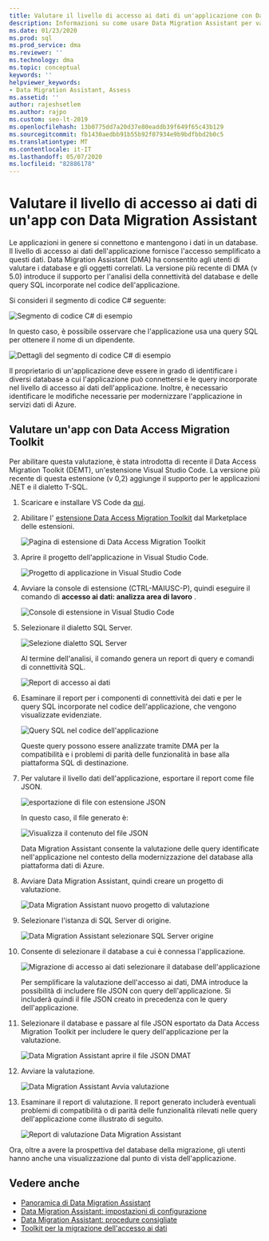 ```yaml
---
title: Valutare il livello di accesso ai dati di un'applicazione con Data Migration Assistant
description: Informazioni su come usare Data Migration Assistant per valutare il livello di accesso ai dati di un'applicazione.
ms.date: 01/23/2020
ms.prod: sql
ms.prod_service: dma
ms.reviewer: ''
ms.technology: dma
ms.topic: conceptual
keywords: ''
helpviewer_keywords:
- Data Migration Assistant, Assess
ms.assetid: ''
author: rajeshsetlem
ms.author: rajpo
ms.custom: seo-lt-2019
ms.openlocfilehash: 13b0775dd7a20d37e80eaddb39f649f65c43b129
ms.sourcegitcommit: fb1430aedbb91b55b92f07934e9b9bdfbbd2b0c5
ms.translationtype: MT
ms.contentlocale: it-IT
ms.lasthandoff: 05/07/2020
ms.locfileid: "82886178"
---
```

# <a name="assess-an-apps-data-access-layer-with-data-migration-assistant"></a>Valutare il livello di accesso ai dati di un'app con Data Migration Assistant

Le applicazioni in genere si connettono e mantengono i dati in un database. Il livello di accesso ai dati dell'applicazione fornisce l'accesso semplificato a questi dati. Data Migration Assistant (DMA) ha consentito agli utenti di valutare i database e gli oggetti correlati. La versione più recente di DMA (v 5.0) introduce il supporto per l'analisi della connettività del database e delle query SQL incorporate nel codice dell'applicazione.

Si consideri il segmento di codice C# seguente:

![Segmento di codice C# di esempio](../dma/media/dma-assess-app-data-layer/dma-sample-c-sharp-code-segment.png)

In questo caso, è possibile osservare che l'applicazione usa una query SQL per ottenere il nome di un dipendente.

![Dettagli del segmento di codice C# di esempio](../dma/media/dma-assess-app-data-layer/dma-sample-c-sharp-code-detail.png)

Il proprietario di un'applicazione deve essere in grado di identificare i diversi database a cui l'applicazione può connettersi e le query incorporate nel livello di accesso ai dati dell'applicazione. Inoltre, è necessario identificare le modifiche necessarie per modernizzare l'applicazione in servizi dati di Azure.

## <a name="assess-an-app-with-data-access-migration-toolkit"></a>Valutare un'app con Data Access Migration Toolkit

Per abilitare questa valutazione, è stata introdotta di recente il Data Access Migration Toolkit (DEMT), un'estensione Visual Studio Code. La versione più recente di questa estensione (v 0,2) aggiunge il supporto per le applicazioni .NET e il dialetto T-SQL.

1. Scaricare e installare VS Code da [qui](https://code.visualstudio.com/download).
2. Abilitare l' [estensione Data Access Migration Toolkit](https://marketplace.visualstudio.com/items?itemName=ms-databasemigration.data-access-migration-toolkit) dal Marketplace delle estensioni.

   ![Pagina di estensione di Data Access Migration Toolkit](../dma/media/dma-assess-app-data-layer/dma-damt-extension-page.png)

3. Aprire il progetto dell'applicazione in Visual Studio Code.

   ![Progetto di applicazione in Visual Studio Code](../dma/media/dma-assess-app-data-layer/dma-app-project-in-vscode.png)

4. Avviare la console di estensione (CTRL-MAIUSC-P), quindi eseguire il comando di **accesso ai dati: analizza area di lavoro** .

   ![Console di estensione in Visual Studio Code](../dma/media/dma-assess-app-data-layer/dma-vscode-extension-console.png)

5. Selezionare il dialetto SQL Server.

   ![Selezione dialetto SQL Server](../dma/media/dma-assess-app-data-layer/dma-sql-server-dialect.png)

   Al termine dell'analisi, il comando genera un report di query e comandi di connettività SQL.

   ![Report di accesso ai dati](../dma/media/dma-assess-app-data-layer/dma-data-access-report.png)

6. Esaminare il report per i componenti di connettività dei dati e per le query SQL incorporate nel codice dell'applicazione, che vengono visualizzate evidenziate.

   ![Query SQL nel codice dell'applicazione](../dma/media/dma-assess-app-data-layer/dma-sql-queries-in-app-code.png)

   Queste query possono essere analizzate tramite DMA per la compatibilità e i problemi di parità delle funzionalità in base alla piattaforma SQL di destinazione.

7. Per valutare il livello dati dell'applicazione, esportare il report come file JSON.

   ![esportazione di file con estensione JSON](../dma/media/dma-assess-app-data-layer/dma-json-file-export.png)

   In questo caso, il file generato è:

   ![Visualizza il contenuto del file JSON](../dma/media/dma-assess-app-data-layer/dma-json-file-contents.png)

   Data Migration Assistant consente la valutazione delle query identificate nell'applicazione nel contesto della modernizzazione del database alla piattaforma dati di Azure.

8. Avviare Data Migration Assistant, quindi creare un progetto di valutazione.

   ![Data Migration Assistant nuovo progetto di valutazione](../dma/media/dma-assess-app-data-layer/dma-new-assessment-project.png)

9. Selezionare l'istanza di SQL Server di origine.

   ![Data Migration Assistant selezionare SQL Server origine](../dma/media/dma-assess-app-data-layer/dma-select-sql-source.png)

10. Consente di selezionare il database a cui è connessa l'applicazione.

    ![Migrazione di accesso ai dati selezionare il database dell'applicazione](../dma/media/dma-assess-app-data-layer/dma-select-app-database.png)

    Per semplificare la valutazione dell'accesso ai dati, DMA introduce la possibilità di includere file JSON con query dell'applicazione. Si includerà quindi il file JSON creato in precedenza con le query dell'applicazione.

11. Selezionare il database e passare al file JSON esportato da Data Access Migration Toolkit per includere le query dell'applicazione per la valutazione.

    ![Data Migration Assistant aprire il file JSON DMAT](../dma/media/dma-assess-app-data-layer/dma-open-damt-json-file.png)

12. Avviare la valutazione.

    ![Data Migration Assistant Avvia valutazione](../dma/media/dma-assess-app-data-layer/dma-start-assessment.png)

13. Esaminare il report di valutazione. Il report generato includerà eventuali problemi di compatibilità o di parità delle funzionalità rilevati nelle query dell'applicazione come illustrato di seguito.

    ![Report di valutazione Data Migration Assistant](../dma/media/dma-assess-app-data-layer/dma-assessment-report.png)

Ora, oltre a avere la prospettiva del database della migrazione, gli utenti hanno anche una visualizzazione dal punto di vista dell'applicazione.

## <a name="see-also"></a>Vedere anche

* [Panoramica di Data Migration Assistant](../dma/dma-overview.md)
* [Data Migration Assistant: impostazioni di configurazione](../dma/dma-configurationsettings.md)
* [Data Migration Assistant: procedure consigliate](../dma/dma-bestpractices.md)
* [Toolkit per la migrazione dell'accesso ai dati](https://marketplace.visualstudio.com/items?itemName=ms-databasemigration.data-access-migration-toolkit)